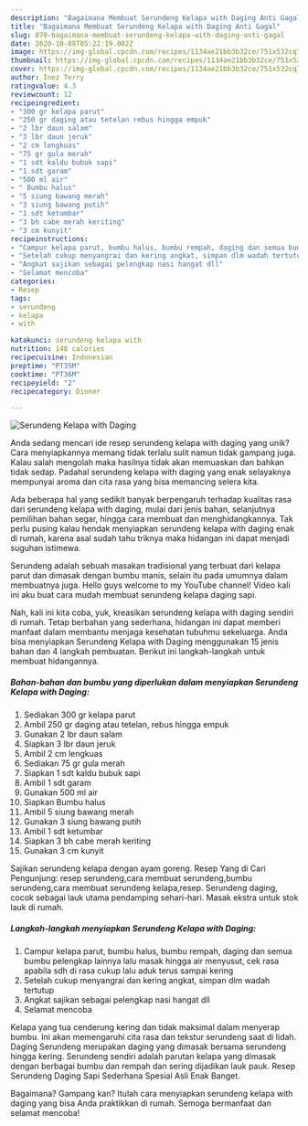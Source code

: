 ```yaml
---
description: "Bagaimana Membuat Serundeng Kelapa with Daging Anti Gagal"
title: "Bagaimana Membuat Serundeng Kelapa with Daging Anti Gagal"
slug: 870-bagaimana-membuat-serundeng-kelapa-with-daging-anti-gagal
date: 2020-10-08T05:22:19.002Z
image: https://img-global.cpcdn.com/recipes/1134ae21bb3b32ce/751x532cq70/serundeng-kelapa-with-daging-foto-resep-utama.jpg
thumbnail: https://img-global.cpcdn.com/recipes/1134ae21bb3b32ce/751x532cq70/serundeng-kelapa-with-daging-foto-resep-utama.jpg
cover: https://img-global.cpcdn.com/recipes/1134ae21bb3b32ce/751x532cq70/serundeng-kelapa-with-daging-foto-resep-utama.jpg
author: Inez Terry
ratingvalue: 4.3
reviewcount: 12
recipeingredient:
- "300 gr kelapa parut"
- "250 gr daging atau tetelan rebus hingga empuk"
- "2 lbr daun salam"
- "3 lbr daun jeruk"
- "2 cm lengkuas"
- "75 gr gula merah"
- "1 sdt kaldu bubuk sapi"
- "1 sdt garam"
- "500 ml air"
- " Bumbu halus"
- "5 siung bawang merah"
- "3 siung bawang putih"
- "1 sdt ketumbar"
- "3 bh cabe merah keriting"
- "3 cm kunyit"
recipeinstructions:
- "Campur kelapa parut, bumbu halus, bumbu rempah, daging dan semua bumbu pelengkap lainnya lalu masak hingga air menyusut, cek rasa apabila sdh di rasa cukup lalu aduk terus sampai kering"
- "Setelah cukup menyangrai dan kering angkat, simpan dlm wadah tertutup"
- "Angkat sajikan sebagai pelengkap nasi hangat dll"
- "Selamat mencoba"
categories:
- Resep
tags:
- serundeng
- kelapa
- with

katakunci: serundeng kelapa with 
nutrition: 148 calories
recipecuisine: Indonesian
preptime: "PT35M"
cooktime: "PT36M"
recipeyield: "2"
recipecategory: Dinner

---
```



![Serundeng Kelapa with Daging](https://img-global.cpcdn.com/recipes/1134ae21bb3b32ce/751x532cq70/serundeng-kelapa-with-daging-foto-resep-utama.jpg)

Anda sedang mencari ide resep serundeng kelapa with daging yang unik? Cara menyiapkannya memang tidak terlalu sulit namun tidak gampang juga. Kalau salah mengolah maka hasilnya tidak akan memuaskan dan bahkan tidak sedap. Padahal serundeng kelapa with daging yang enak selayaknya mempunyai aroma dan cita rasa yang bisa memancing selera kita.

Ada beberapa hal yang sedikit banyak berpengaruh terhadap kualitas rasa dari serundeng kelapa with daging, mulai dari jenis bahan, selanjutnya pemilihan bahan segar, hingga cara membuat dan menghidangkannya. Tak perlu pusing kalau hendak menyiapkan serundeng kelapa with daging enak di rumah, karena asal sudah tahu triknya maka hidangan ini dapat menjadi suguhan istimewa.

Serundeng adalah sebuah masakan tradisional yang terbuat dari kelapa parut dan dimasak dengan bumbu manis, selain itu pada umumnya dalam membuatnya juga. Hello guys welcome to my YouTube channel! Video kali ini aku buat cara mudah membuat serundeng kelapa daging sapi.


Nah, kali ini kita coba, yuk, kreasikan serundeng kelapa with daging sendiri di rumah. Tetap berbahan yang sederhana, hidangan ini dapat memberi manfaat dalam membantu menjaga kesehatan tubuhmu sekeluarga. Anda bisa menyiapkan Serundeng Kelapa with Daging menggunakan 15 jenis bahan dan 4 langkah pembuatan. Berikut ini langkah-langkah untuk membuat hidangannya.

<!--inarticleads1-->

##### Bahan-bahan dan bumbu yang diperlukan dalam menyiapkan Serundeng Kelapa with Daging:

1. Sediakan 300 gr kelapa parut
1. Ambil 250 gr daging atau tetelan, rebus hingga empuk
1. Gunakan 2 lbr daun salam
1. Siapkan 3 lbr daun jeruk
1. Ambil 2 cm lengkuas
1. Sediakan 75 gr gula merah
1. Siapkan 1 sdt kaldu bubuk sapi
1. Ambil 1 sdt garam
1. Gunakan 500 ml air
1. Siapkan  Bumbu halus
1. Ambil 5 siung bawang merah
1. Gunakan 3 siung bawang putih
1. Ambil 1 sdt ketumbar
1. Siapkan 3 bh cabe merah keriting
1. Gunakan 3 cm kunyit


Sajikan serundeng kelapa dengan ayam goreng. Resep Yang di Cari Pengunjung: resep serundeng,cara membuat serundeng,bumbu serundeng,cara membuat serundeng kelapa,resep. Serundeng daging, cocok sebagai lauk utama pendamping sehari-hari. Masak ekstra untuk stok lauk di rumah. 

<!--inarticleads2-->

##### Langkah-langkah menyiapkan Serundeng Kelapa with Daging:

1. Campur kelapa parut, bumbu halus, bumbu rempah, daging dan semua bumbu pelengkap lainnya lalu masak hingga air menyusut, cek rasa apabila sdh di rasa cukup lalu aduk terus sampai kering
1. Setelah cukup menyangrai dan kering angkat, simpan dlm wadah tertutup
1. Angkat sajikan sebagai pelengkap nasi hangat dll
1. Selamat mencoba


Kelapa yang tua cenderung kering dan tidak maksimal dalam menyerap bumbu. Ini akan memengaruhi cita rasa dan tekstur serundeng saat di lidah. Daging Serundeng merupakan daging yang dimasak bersama serundeng hingga kering. Serundeng sendiri adalah parutan kelapa yang dimasak dengan berbagai bumbu dan rempah dan sering dijadikan lauk pauk. Resep Serundeng Daging Sapi Sederhana Spesial Asli Enak Banget. 

Bagaimana? Gampang kan? Itulah cara menyiapkan serundeng kelapa with daging yang bisa Anda praktikkan di rumah. Semoga bermanfaat dan selamat mencoba!

